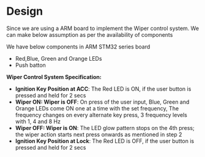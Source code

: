 # Design 

Since we are using a ARM board to implement the Wiper control system. We can make below assumption as per the availability of components 

We have below components in ARM STM32 series board
- Red,Blue, Green and Orange LEDs
- Push batton

**Wiper Control System Specification:**

- **Ignition Key Position at ACC**: The Red LED is ON, if the user button is pressed and held for 2 secs
- **Wiper ON: Wiper is OFF**: On press of the user input, Blue, Green and Orange LEDs come ON one at a time with the set frequency, The frequency changes on every   alternate   key press, 3 frequency levels with 1, 4 and 8 Hz
- **Wiper OFF: Wiper is ON**: The LED glow pattern stops on the 4th press; the wiper action starts next press onwards as mentioned in step 2
- **Ignition Key Position at Lock**: The Red LED is OFF, if the user button is pressed and held for 2 secs
